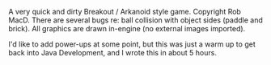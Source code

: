 A very quick and dirty Breakout / Arkanoid style game.
Copyright Rob MacD.
There are several bugs re: ball collision with object sides (paddle and brick).
All graphics are drawn in-engine (no external images imported).

I'd like to add power-ups at some point, but this was just a warm up to get back into Java Development, and I wrote this in about 5 hours.
